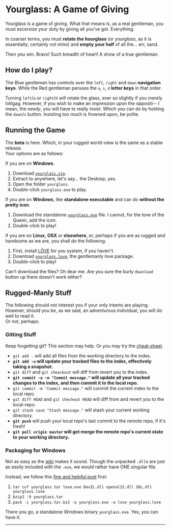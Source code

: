 Yourglass: A Game of Giving
===========================


Yourglass is a game of giving. What that means is, as a real gentleman, you must excersize your duty by giving all you've got. Everything.

In coarser terms, you must **rotate the hourglass** (or _yourglass_, as it is essentially; certainly not _mine_) and **empty your half** of all the... err, sand.

Then you win. Bravo! Such breadth of heart! A show of a true gentleman.


How do I play?
--------------

The Blue gentleman has controls over the `left`, `right` and `down` **navigation keys**.
While the Red gentleman peruses the `a`, `s`, `d` **letter keys** in that order.

Turning `left`/`a` or `right`/`d` will rotate the glass, ever so slightly if you merely lolligag.
However, if you wish to make an impression upon the oppositi-- I mean, the _needy_, you will have to really _insist_.
Which you can do by holding the `down`/`s` button. Insisting too much is frowned upon, be polite.


Running the Game
----------------

The **beta** is here. Which, in your rugged world-view is the same as a stable release.  
Your options are as follows:

If you are on **Windows**.  
1. 	Download [`yourglass.zip`](1).
2. 	Extract to anywhere, let's say... the Desktop, yes.
3. 	Open the folder `yourglass`.
4. 	Double-click `yourglass.exe` to play.

If you are on **Windows**, like **standalone executable** and can do **without the pretty icon**.  
1. 	Download the standalone [`yourglass.exe`][2] file. I cannot, for the love of the Queen, add the icon.
2. 	Double-click to play!

If you are on **Linux**, **OSX** or **elsewhere**, or, perhaps if you are as rugged and handsome as we are, you shall do the following.  
1. 	First, install [LÖVE][3] for you system, if you haven't.
2. 	Download [`yourglass.love`][4], the gentlemanly love package.
3. 	Double-click to play!

Can't download the files? Oh dear me. Are you sure the burly `download` button up there doesn't work either?


Rugged-Manly Stuff
------------------

The following should not interest you if your only intents are playing. However, should you be, as we said, an adventurous individual, you will do well to read it.  
Or not, perhaps.

### Gitting Stuff

Keep forgetting git? This section may help. Or you may try the [cheat-sheet][5].

-	`git add .` will add all files from the working directory to the index.
-	**`git add -u` will update your tracked files to the index, effectively taking a snapshot.**
-	`git diff` and `git cheackout` will diff from revert you to the index.
-	**`git commit -a -m "Commit message."` will update all your tracked changes to the index, and then commit it to the local repo.**
-	`git commit -m "Commit message."` will commit the current index to the local repo.
-	`git diff HEAD` and `git checkout HEAD` will diff from and revert you to the local-repo.
-	`git stash save "Stash message."` will stash your current working directory.
-	**`git push`** will push your local repo's last commit to the remote repo, if it's fresh!
-	**`git pull origin master` will get merge the remote repo's current state to your working directory.**


### Packaging for Windows

Not as easy as the [wiki](6) makes it sound. Though the unpacked `.dll`s are just as easily included with the `.exe`, we would rather have ONE singular file.

Instead, we follow this [fine and helpful post](7) first:

1. 	`tar cvf yourglass.tar love.exe DevIL.dll openal32.dll SDL.dll yourglass.love`
2. 	`bzip2 -9 yourglass.tar`
3. 	`pack -i yourglass.tar.bz2 -o yourglass.exe -a love yourglass.love`

There you go, a standalone Windows binary `yourglass.exe`. Yes, you can have it.



- - -

[1]: https://github.com/downloads/5310/yourglass/yourglass.zip		"The Windows Zip"
[2]: https://github.com/downloads/5310/yourglass/yourglass.exe		"The Windows Standalone Executabl."
[3]: http://love2d.org/												"LÖVE"
[4]: https://github.com/downloads/5310/yourglass/yourglass.love		"The Universal .love Package."
[5]: http://help.github.com/git-cheat-sheets/						"Github Git Cheat-sheet"
[6]: http://love2d.org/wiki/Game_Distribution						"LÖVE Wiki Article on Distribution"
[7]: http://love2d.org/forums/viewtopic.php?f=3&t=1428&p=19103&hilit=.exe+.dll#p19103
